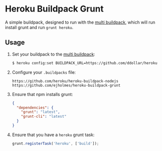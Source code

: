 # Heroku Buildpack Grunt

A simple buildpack, designed to run with the [multi buildpack](https://github.com/ddollar/heroku-buildpack-multi),
which will run install grunt and run `grunt heroku`.

## Usage

1. Set your buildpack to the [multi buildpack](https://github.com/ddollar/heroku-buildpack-multi):

   ```bash
   $ heroku config:set BUILDPACK_URL=https://github.com/ddollar/heroku-buildpack-multi
   ```

2. Configure your `.buildpacks` file:

   ```
   https://github.com/heroku/heroku-buildpack-nodejs
   https://github.com/ejholmes/heroku-buildpack-grunt
   ```

3. Ensure that npm installs grunt:

   ```json
   {
     "dependencies": {
       "grunt": "latest",
       "grunt-cli": "latest"
     }
   }
   ```

4. Ensure that you have a `heroku` grunt task:

   ```js
   grunt.registerTask('heroku', ['build']);
   ```
